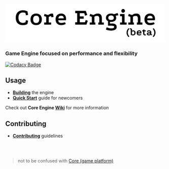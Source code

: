 <p align="center"> 
  <img alt="Core Engine" src="CoreLogo.png">
</p>

### **Game Engine focused on performance and flexibility**  

[![Codacy Badge](https://api.codacy.com/project/badge/Grade/fc8a1c207f224633841dda423aa0613a)](https://app.codacy.com/gh/lectroMathew/Core?utm_source=github.com&utm_medium=referral&utm_content=lectroMathew/Core&utm_campaign=Badge_Grade_Settings)

## Usage

* **[Building](https://github.com/lectroMathew/Core/wiki/Building-Core-Engine)** the engine
* **[Quick Start](https://github.com/lectroMathew/Core/wiki/Quick-Start-guide)** guide for newcomers

Check out **Core Engine [Wiki](https://github.com/lectroMathew/Core/wiki)** for more information

## Contributing 
* **[Contributing](https://github.com/lectroMathew/Core/blob/master/CONTRIBUTING.md)** guidelines

<br>
<br>

> not to be confused with [Core (game platform)](https://en.wikipedia.org/wiki/Core_\(video_game_platform\))
